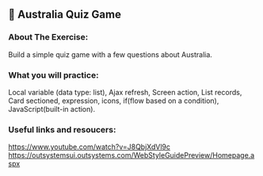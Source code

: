 ## :ledger: Australia Quiz Game

### About The Exercise:

Build a simple quiz game with a few questions about Australia. 

### What you will practice:

Local variable (data type: list), Ajax refresh, Screen action, List records, Card sectioned, expression, icons, if(flow based on a condition), JavaScript(built-in action).

### Useful links and resoucers:

https://www.youtube.com/watch?v=J8QbjXdVl9c
https://outsystemsui.outsystems.com/WebStyleGuidePreview/Homepage.aspx
